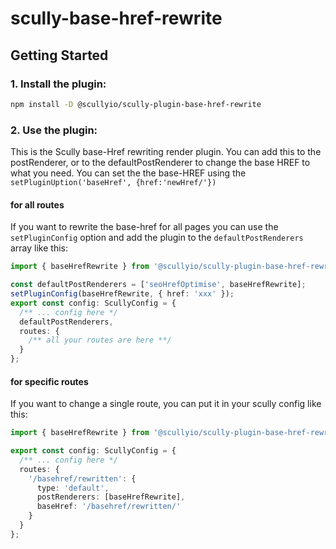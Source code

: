 # scully-base-href-rewrite

## Getting Started

### 1. Install the plugin:

```bash
npm install -D @scullyio/scully-plugin-base-href-rewrite
```

### 2. Use the plugin:

This is the Scully base-Href rewriting render plugin. You can add this to the postRenderer, or to the defaultPostRenderer to change the base HREF to what you need.
You can set the the base-HREF using the `setPluginUption('baseHref', {href:'newHref/'})`

#### for all routes

If you want to rewrite the base-href for all pages you can use the `setPluginConfig` option and add the plugin to the `defaultPostRenderers` array like this:

```typescript
import { baseHrefRewrite } from '@scullyio/scully-plugin-base-href-rewrite';

const defaultPostRenderers = ['seoHrefOptimise', baseHrefRewrite];
setPluginConfig(baseHrefRewrite, { href: 'xxx' });
export const config: ScullyConfig = {
  /** ... config here */
  defaultPostRenderers,
  routes: {
    /** all your routes are here **/
  }
};
```

#### for specific routes

If you want to change a single route, you can put it in your scully config like this:

```typescript
import { baseHrefRewrite } from '@scullyio/scully-plugin-base-href-rewrite';

export const config: ScullyConfig = {
  /** ... config here */
  routes: {
    '/basehref/rewritten': {
      type: 'default',
      postRenderers: [baseHrefRewrite],
      baseHref: '/basehref/rewritten/'
    }
  }
};
```

